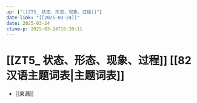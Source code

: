 ```yaml
---
up: ["[[ZT5_ 状态、形态、现象、过程]]"]
date-link: "[[2025-03-24]]"
date: 2025-03-24
ctime-p: 2025-03-24T16:20:11
---
```


# [[ZT5_ 状态、形态、现象、过程]] [[82 汉语主题词表|主题词表]]

- [[来源]]
